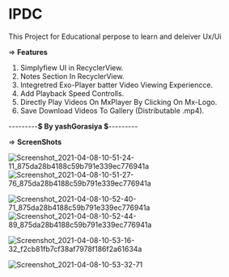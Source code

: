 # IPDC
This Project for Educational perpose to learn and deleiver Ux/Ui

=> **Features**

1. Simplyfiew UI in RecyclerView.
2. Notes Section In RecyclerView. 
3. Integretred Exo-Player batter Video Viewing Experiencce. 
4. Add Playback Speed Controlls. 
5. Directly Play Videos On MxPlayer By Clicking On Mx-Logo. 
6. Save Download Videos To Gallery (Distributable .mp4).
 
---------**$ By yashGorasiya $**---------

=> **ScreenShots**

![Screenshot_2021-04-08-10-51-24-11_875da28b4188c59b791e339ec776941a](https://user-images.githubusercontent.com/51980988/113973587-2f1f6f80-985a-11eb-8fb4-0c337c4d5f4f.jpg) ![Screenshot_2021-04-08-10-51-27-76_875da28b4188c59b791e339ec776941a](https://user-images.githubusercontent.com/51980988/113973617-38104100-985a-11eb-996c-ea736b352445.jpg)





![Screenshot_2021-04-08-10-52-40-71_875da28b4188c59b791e339ec776941a](https://user-images.githubusercontent.com/51980988/113973657-48282080-985a-11eb-815e-c17bec03daa2.jpg)![Screenshot_2021-04-08-10-52-44-89_875da28b4188c59b791e339ec776941a](https://user-images.githubusercontent.com/51980988/113973691-58400000-985a-11eb-9de5-9e3f91ce13b3.jpg)





![Screenshot_2021-04-08-10-53-16-32_f2cb81fb7cf38af7978f186f2a61634a](https://user-images.githubusercontent.com/51980988/113973737-67bf4900-985a-11eb-881f-5c6c68dedf78.jpg)


![Screenshot_2021-04-08-10-53-32-71](https://user-images.githubusercontent.com/51980988/113973777-760d6500-985a-11eb-892b-5b509c87850d.jpg)




